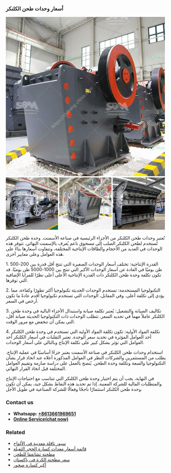 <h3>أسعار وحدات طحن الكلنكر</h3><img src='1701746486.jpg' alt=''><p>تُعتبر وحدات طحن الكلنكر من الأجزاء الرئيسية في صناعة الأسمنت. وحدة طحن الكلنكر تُستخدم لطحن الكلنكر الصلب إلى مسحوق ناعم يُعرف بالإسمنت النهائي. تتوفر هذه الوحدات في العديد من الأحجام والطاقات الإنتاجية المختلفة، وتتفاوت أسعارها بناءً على هذه العوامل وعلى معايير أخرى.</p><p>1. القدرة الإنتاجية: تختلف أسعار الوحدات الصغيرة التي تنتج أقل قدرة بين 200-500 طن يوميًا في العادة عن أسعار الوحدات الأكبر التي تنتج بين 1000-5000 طن يوميًا. قد تكون تكلفة وحدة طحن الكلنكر ذات القدرة الإنتاجية الأعلى أعلى نظرًا للمزايا الإضافية التي توفرها.</p><p>2. التكنولوجيا المستخدمة: تستخدم الوحدات الحديثة تكنولوجيا أكثر تطورًا وكفاءة، مما يؤدي إلى تكلفة أعلى. وفي المقابل، الوحدات التي تستخدم تكنولوجيا أقدم عادةً ما تكون أرخص في السعر.</p><p>3. تكاليف الصيانة والتشغيل: يُعتبر تكلفة صيانة واستبدال الأجزاء البالية في وحدة طحن الكلنكر عاملاً مهماً في تحديد السعر. تتطلب الوحدات ذات التكنولوجيا الحديثة صيانة أقل، التي يمكن أن تنخفض مع مرور الوقت.</p><p>4. تكلفة المواد الأولية: تكون تكلفة المواد الأولية التي تستخدم في وحدة طحن الكلنكر أحد العوامل المؤثرة في تحديد سعر الوحدة. تعتبر التقلبات في أسعار الكلنكر أحد العوامل التي تؤثر بشكل كبير على تكلفة الإنتاج وبالتالي على أسعار الوحدات.</p><p>استخدام وحدات طحن الكلنكر في صناعة الأسمنت يعتبر جزءًا أساسيًا في عملية الإنتاج. يطلب من المستثمرين والشركات النظر في العوامل المذكورة أعلاه عند اتخاذ قرار بشأن التكنولوجيا والسعة وتكلفة وحدة الطحن. يُنصح بالعمل على دراسة صارمة وتقييم العوامل المختلفة قبل اتخاذ القرار النهائي.</p><p>في النهاية، يجب أن يتم اختيار وحدة طحن الكلنكر التي تتناسب مع احتياجات الإنتاج والمتطلبات المالية للشركة المعنية. إذا تم تحديد هذه النقاط بشكل جيد، يمكن أن تكون وحدة طحن الكلنكر استثمارًا ناجحًا وفعالًا للشركة الصناعية في طويل الأجل.</p><h3>Contact us</h3><ul><li><strong>Whatsapp:&nbsp;<a href="https://wa.me/8613661969651">+8613661969651</a></strong></li><li><a href="https://swt.shibang-china.com/?git&amp;zhl&amp;أسعار وحدات طحن الكلنكر"><strong>Online Service(chat now)</strong></a></li></ul><h3>Related</h3><ul><li><a href='سيور ناقلة معدنية في الألواح.md'>سيور ناقلة معدنية في الألواح</a></li><li><a href='قائمة أسعار معدات كسارة الحجر الثقيلة.md'>قائمة أسعار معدات كسارة الحجر الثقيلة</a></li><li><a href='مطحنة تشانغفا للطحن.md'>مطحنة تشانغفا للطحن</a></li><li><a href='سعر مطحنة الكرة في باكستان.md'>سعر مطحنة الكرة في باكستان</a></li><li><a href='أكبر كسارة صخور.md'>أكبر كسارة صخور</a></li></ul>